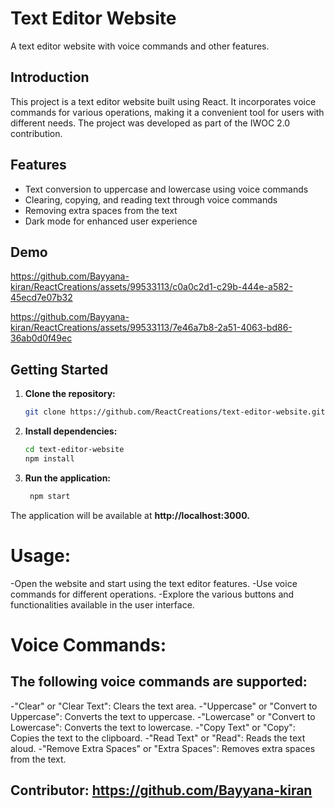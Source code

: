 # Text Editor Website

A text editor website with voice commands and other features.


## Introduction

This project is a text editor website built using React. It incorporates voice commands for various operations, making it a convenient tool for users with different needs. The project was developed as part of the IWOC 2.0 contribution.

## Features

- Text conversion to uppercase and lowercase using voice commands
- Clearing, copying, and reading text through voice commands
- Removing extra spaces from the text
- Dark mode for enhanced user experience

## Demo


https://github.com/Bayyana-kiran/ReactCreations/assets/99533113/c0a0c2d1-c29b-444e-a582-45ecd7e07b32



https://github.com/Bayyana-kiran/ReactCreations/assets/99533113/7e46a7b8-2a51-4063-bd86-36ab0d0f49ec



## Getting Started

1. **Clone the repository:**

   ```bash
   git clone https://github.com/ReactCreations/text-editor-website.git

2. **Install dependencies:**
     ```bash
     cd text-editor-website
     npm install
     ```

3. **Run the application:**
    ```bash
     npm start
     ```
The application will be available at **http://localhost:3000.**

# **Usage:**

-Open the website and start using the text editor features.
-Use voice commands for different operations.
-Explore the various buttons and functionalities available in the user interface.

# **Voice Commands**:

## The following voice commands are supported:

-"Clear" or "Clear Text": Clears the text area.
-"Uppercase" or "Convert to Uppercase": Converts the text to uppercase.
-"Lowercase" or "Convert to Lowercase": Converts the text to lowercase.
-"Copy Text" or "Copy": Copies the text to the clipboard.
-"Read Text" or "Read": Reads the text aloud.
-"Remove Extra Spaces" or "Extra Spaces": Removes extra spaces from the text.

## Contributor: https://github.com/Bayyana-kiran


    
    

    
    
